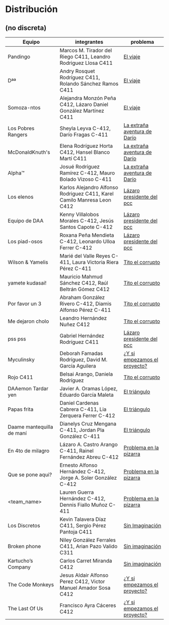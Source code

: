 # Distribución

## (no discreta)

| Equipo | integrantes | problema |
| ------ | ----------- | -------- |
| Pandingo | Marcos M. Tirador del Riego C411, Leandro Rodriguez Llosa C411 | [El viaje](https://github.com/matcom/algos/blob/main/Proyectos/2/el_viaje.md)
| Dªª | Andry Rosquet Rodríguez C411, Rolando Sánchez Ramos C411 | [El viaje](https://github.com/matcom/algos/blob/main/Proyectos/2/el_viaje.md)
| Somoza-ntos | Alejandra Monzón Peña C412, Lázaro Daniel González Martínez C411 | [El viaje](https://github.com/matcom/algos/blob/main/Proyectos/2/el_viaje.md)
| Los Pobres Rangers | Sheyla Leyva C-412, Darío Fragas C-411 | [La extraña aventura de Darío](https://github.com/matcom/algos/blob/main/Proyectos/2/la_extra%C3%B1a_aventura_de_dar%C3%ADo.md)
| McDonaldKnuth's | Elena Rodríguez Horta C412, Hansel Blanco Martí C411 | [La extraña aventura de Darío](https://github.com/matcom/algos/blob/main/Proyectos/2/la_extra%C3%B1a_aventura_de_dar%C3%ADo.md)
| Alpha™ | Josué Rodríguez Ramírez C-412, Mauro Bolado Vizoso C-411 | [La extraña aventura de Darío](https://github.com/matcom/algos/blob/main/Proyectos/2/la_extra%C3%B1a_aventura_de_dar%C3%ADo.md)
| Los elenos | Karlos Alejandro Alfonso Rodriguez C411, Karel Camilo Manresa Leon C412 | [Lázaro presidente del pcc](https://github.com/matcom/algos/blob/main/Proyectos/2/l%C3%A1zaro_presidente_del_pcc.md)
| Equipo de DAA | Kenny Villalobos Morales C-412, Jesús Santos Capote C-412 | [Lázaro presidente del pcc](https://github.com/matcom/algos/blob/main/Proyectos/2/l%C3%A1zaro_presidente_del_pcc.md)
| Los piad-osos | Roxana Peña Mendieta  C-412, Leonardo Ulloa Ferrer C-412 | [Lázaro presidente del pcc](https://github.com/matcom/algos/blob/main/Proyectos/2/l%C3%A1zaro_presidente_del_pcc.md)
| Wilson & Yamelis | Marié del Valle Reyes C-411, Laura Victoria Riera Pérez C-411 | [Tito el corrupto](https://github.com/matcom/algos/blob/main/Proyectos/2/tito_el_corrupto.md)
| yamete kudasai!  | Mauricio Mahmud Sánchez C412, Raúl Beltrán Gómez C412 | [Tito el corrupto](https://github.com/matcom/algos/blob/main/Proyectos/2/tito_el_corrupto.md)
| Por favor un 3  | Abraham González Rivero C-412, Diamis Alfonso Pérez C-411 | [Tito el corrupto](https://github.com/matcom/algos/blob/main/Proyectos/2/tito_el_corrupto.md)
| Me dejaron cholo | Leandro Hernández Nuñez C412| [Tito el corrupto](https://github.com/matcom/algos/blob/main/Proyectos/2/tito_el_corrupto.md)
| pss pss | Gabriel Hernández Rodríguez C411 | [Lázaro presidente del pcc](https://github.com/matcom/algos/blob/main/Proyectos/2/l%C3%A1zaro_presidente_del_pcc.md)
| Myculinsky | Deborah Famadas Rodríguez, David M. García Aguilera | [¿Y si empezamos el proyecto?](https://github.com/matcom/algos/blob/main/Proyectos/2/%C2%BFY%20si%20empezamos%20el%20proyecto%3F.pdf)
| Rojo C411 | Belsai Arango, Daniela Rodríguez | [Tito el corrupto](https://github.com/matcom/algos/blob/main/Proyectos/2/%C2%BFY%20si%20empezamos%20el%20proyecto%3F.pdf)
| DAAemon Tardar yen | Javier A. Oramas López, Eduardo García Maleta | [El triángulo](https://github.com/matcom/algos/blob/main/Proyectos/2/el_tri%C3%A1ngulo.md)
| Papas frita | Daniel Cardenas Cabrera C-411, Lia Zerquera Ferrer C-412 | [El triángulo](https://github.com/matcom/algos/blob/main/Proyectos/2/el_tri%C3%A1ngulo.md)
| Daame mantequilla de maní | Dianelys Cruz Mengana C-411, Jordan Pla González C-411 | [El triángulo](https://github.com/matcom/algos/blob/main/Proyectos/2/el_tri%C3%A1ngulo.md)
| En 4to de milagro  | Lázaro A. Castro Arango C-411, Rainel Fernández Abreu C-412 | [Problema en la pizarra](https://github.com/matcom/algos/blob/main/Proyectos/2/problema_en_la_pizarra.md) |
| Que se pone aqui? | Ernesto Alfonso Hernández C-412, Jorge A. Soler González C-412 | [Problema en la pizarra](https://github.com/matcom/algos/blob/main/Proyectos/2/problema_en_la_pizarra.md) |
| <team_name> | Lauren Guerra Hernández C-412, Dennis Fiallo Muñoz C-411 | [Problema en la pizarra](https://github.com/matcom/algos/blob/main/Proyectos/2/problema_en_la_pizarra.md) |
| Los Discretos | Kevin Talavera Díaz C411, Sergio Pérez Pantoja C411 | [Sin Imaginación](https://github.com/matcom/algos/blob/main/Proyectos/2/sin_imaginaci%C3%B3n.md)
| Broken phone | Niley González Ferrales C411, Arian Pazo Valido C311 | [Sin imaginación](https://github.com/matcom/algos/blob/main/Proyectos/2/sin_imaginaci%C3%B3n.md)
| Kartucho’s Company | Carlos Carret Miranda C412 | [Sin imaginación](https://github.com/matcom/algos/blob/main/Proyectos/2/sin_imaginaci%C3%B3n.md)
| The Code Monkeys  | Jesus Aldair Alfonso Perez C412, Victor Manuel Amador Sosa C412 | [¿Y si empezamos el proyecto?](https://github.com/matcom/algos/blob/main/Proyectos/2/%C2%BFY%20si%20empezamos%20el%20proyecto%3F.pdf)
| The Last Of Us  | Francisco Ayra Cáceres C412 | [¿Y si empezamos el proyecto?](https://github.com/matcom/algos/blob/main/Proyectos/2/%C2%BFY%20si%20empezamos%20el%20proyecto%3F.pdf)
